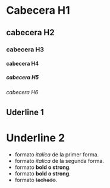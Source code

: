 # Cabecera H1
## cabecera H2
### cabecera H3
#### cabecera H4
##### cabecera H5
###### cabecera H6

Uderline 1
----------

Underline 2
===========

- formato *italica* de la primer forma.
- formato _italica_ de la segunda forma.
- formato **bold o strong**.
- formato __bold o strong__.
- formato ~~tachado~~.




